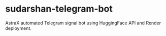 # sudarshan-telegram-bot
AstraX automated Telegram signal bot using HuggingFace API and Render deployment.
